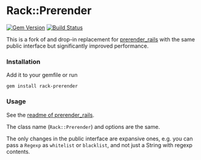 # Rack::Prerender

[![Gem Version](https://badge.fury.io/rb/rack-prerender.svg)](http://badge.fury.io/rb/rack-prerender)
[![Build Status](https://travis-ci.org/jaynetics/rack-prerender.svg?branch=master)](https://travis-ci.org/jaynetics/rack-prerender)

This is a fork of and drop-in replacement for [prerender_rails]( https://github.com/prerender/prerender_rails ) with the same public interface but significantly improved performance.

### Installation

Add it to your gemfile or run

    gem install rack-prerender
    
### Usage

See the [readme of prerender_rails]( https://github.com/prerender/prerender_rails/blob/68f347b591069ad6369dc58caa8ad6e9e4f6abb8/README.md ).

The class name (`Rack::Prerender`) and options are the same.

The only changes in the public interface are expansive ones, e.g. you can pass a `Regexp` as `whitelist` or `blacklist`, and not just a String with regexp contents.
